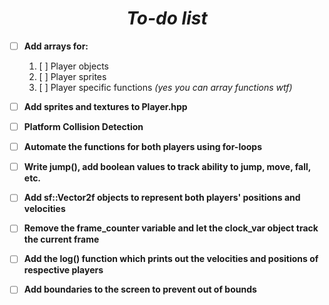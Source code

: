 # <center> ***To-do list*** </center>
 
 - [ ] **Add arrays for:**  
    1. [ ] Player objects  
    2. [ ] Player sprites
    3. [ ] Player specific functions *(yes you can array functions wtf)*

 - [ ] **Add sprites and textures to Player.hpp**  
 - [ ] **Platform Collision Detection**
 - [ ] **Automate the functions for both players using for-loops**
 - [ ] **Write jump(), add boolean values to track ability to jump, move, fall, etc.**
 - [ ] **Add sf::Vector2f objects to represent both players' positions and velocities**
 - [ ] **Remove the frame_counter variable and let the clock_var object track the current frame**
 - [ ] **Add the log() function which prints out the velocities and positions of respective players**
 - [ ] **Add boundaries to the screen to prevent out of bounds**
